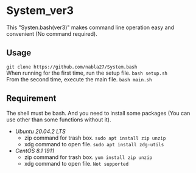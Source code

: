 # System_ver3

This "Systen.bash(ver3)" makes command line operation easy and convenient (No command required). <br>

## Usage

```git clone https://github.com/nabla27/System.bash``` <br>
When running for the first time, run the setup file. `bash setup.sh` <br>
From the second time, execute the main file. `bash main.sh` <br>


## Requirement

The shell must be bash. And you need to install some packages (You can use other than some functions without it). <br>
- *Ubuntu 20.04.2 LTS* <br>
  - zip command for trash box. `sudo apt install zip unzip` <br>
  - xdg command to open file. `sudo apt install zdg-utils` <br>
- *CentOS 8.1 1911* <br>
  - zip command for trash box. `yum install zip unzip` <br>
  - xdg command to open file. `Not supported` <br>
 
